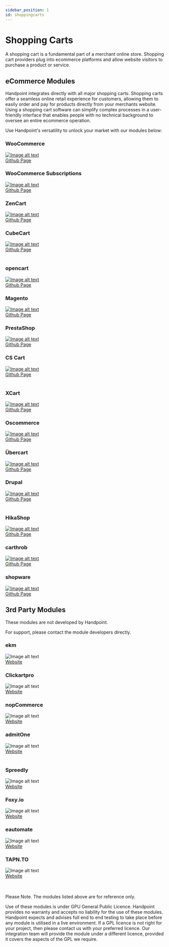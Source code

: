 ```yaml
---
sidebar_position: 1
id: shoppingcarts
---
```


# Shopping Carts

A shopping cart is a fundamental part of a merchant online store. Shopping cart providers plug into ecommerce platforms and allow website visitors to purchase a product or service. 

## eCommerce Modules


Handpoint integrates directly with all major shopping carts. Shopping carts offer a seamless online retail experience for customers, allowing them to easily order and pay for products directly from your merchants website. Using a shopping cart software can simplify complex processes in a user-friendly interface that enables people with no technical background to oversee an entire ecommerce operation.

Use Handpoint's versatility to unlock your market with our modules below:

<div  style={{
        textAlign: "center"
      }}>
<div class="container">

   <div class="row">
      <div class="col col--3">
         <div class="card-demo ">
            <div class="card shadow--md">
               <div class="card__header">
                  <h3>WooCommerce</h3>
               </div>
               <div class="card__body">
               <a href="https://woocommerce.com">
                  <img style={{ height: '50px'}}
                  src="https://woocommerce.com/wp-content/themes/woo/images/logo-woocommerce.svg"
                  alt="Image alt text"
                  title="WooCommerce" />
                  </a>
               </div>
               <div class="card__footer">
                  <a href="https://github.com/handpoint/online-payments-WooCommerce">Github Page</a>
               </div>
            </div>
         </div>
      </div>
      <div class="col col--3">
         <div class="card-demo" >
            <div class="card shadow--md" >
               <div class="card__header">
                  <h3>WooCommerce Subscriptions</h3>
               </div>
               <div class="card__body">
               <a href="https://woocommerce.com/products/woocommerce-subscriptions/">
                  <img style={{ height: '25px' }}
                  src="https://woocommerce.com/wp-content/themes/woo/images/logo-woocommerce.svg"
                  alt="Image alt text"
                  title="WooCommerce" />
                  </a>
               </div>
               <div class="card__footer">
                  <a href="https://github.com/handpoint/online-payments-WooCommerce">Github Page</a>
               </div>
            </div>
         </div>
      </div>
      <div class="col col--3">
         <div class="card-demo" >
            <div class="card shadow--md" >
               <div class="card__header">
                  <h3>ZenCart</h3>
               </div>
               <div class="card__body">
                  <a href="https://www.zen-cart.com/">
                  <img style={{height: '50px'}}
                  src="https://www.zen-cart.com/images/styles/zencart/style/zen-cart-logo.png"
                  alt="Image alt text"
                  title="ZenCart" 
                  />
                  </a>
               </div>
               <div class="card__footer">
                  <a href="ttps://github.com/handpoint/online-payments-ZenCart">Github Page</a>
               </div>
            </div>
         </div>
      </div>
      <div class="col col--3">
         <div class="card-demo" >
            <div class="card shadow--md" >
               <div class="card__header">
                  <h3>CubeCart</h3>
               </div>
               <div class="card__body">
               <a href="https://www.cubecart.com/">
                  <img style={{height: '50px'}}
                  src="https://s3.ap-southeast-1.amazonaws.com/easyparcel-static/Public/source/general/img/integrations/2018-06/cubecart.png"
                  alt="Image alt text"
                  title="CubeCart" />
                  </a>
               </div>
               <div class="card__footer">
                  <a href="https://github.com/handpoint/online-payments-CubeCart">Github Page</a>
               </div>
            </div>
         </div>
      </div>
   </div>
   <br/>

   <div class="row">
      <div class="col col--3">
         <div class="card-demo">
            <div class="card shadow--md">
               <div class="card__header">
                  <h3>opencart</h3>
               </div>
               <div class="card__body">
                    <a href="http://www.opencart.com/">
                  <img style={{ height: '50px' }}
                  src="https://www.opencart.com/application/view/image/icon/opencart-logo.png"
                  alt="Image alt text"
                  title="opencart" />
                  </a>
               </div>
               <div class="card__footer">
                  <a href="https://github.com/handpoint/online-payments-OpenCart">Github Page</a>
               </div>
            </div>
         </div>
      </div>
      <div class="col col--3">
         <div class="card-demo" >
            <div class="card shadow--md" >
               <div class="card__header">
                  <h3>Magento</h3>
               </div>
               <div class="card__body">
               <a href="https://business.adobe.com/products/magento/magento-commerce.html">
                  <img style={{ height: '50px' }}
                  src="https://upload.wikimedia.org/wikipedia/commons/thumb/5/55/Magento_Logo.svg/640px-Magento_Logo.svg.png"
                  alt="Image alt text"
                  title="Magento" />
                  </a>
               </div>
               <div class="card__footer">
                  <a href="https://github.com/handpoint/online-payments-Magento">Github Page</a>
               </div>
            </div>
         </div>
      </div>
      <div class="col col--3">
         <div class="card-demo" >
            <div class="card shadow--md" >
               <div class="card__header">
                  <h3>PrestaShop</h3>
               </div>
               <div class="card__body">
               <a href="http://www.prestashop.com/">
                  <img style={{ height: '50px' }}
                  src="	https://www.sdi.es/wp-content/uploads/2023/05/PREST_LOGO_RVB_noir.svg"
                  alt="Image alt text"
                  title="PrestaShop" />
                  </a>
               </div>
               <div class="card__footer">
                  <a href="https://github.com/handpoint/online-payments-PrestaShop">Github Page</a>
               </div>
            </div>
         </div>
      </div>
      <div class="col col--3">
         <div class="card-demo" >
            <div class="card shadow--md" >
               <div class="card__header">
                  <h3>CS Cart</h3>
               </div>
               <div class="card__body">
               <a href="https://www.cs-cart.com">
                  <img style={{ height: '50px' }}
                  src="https://paylike.es/img/cscart.png"
                  alt="Image alt text"
                  title="CS Cart" />
                  </a>
               </div>
               <div class="card__footer">
                  <a href="https://github.com/handpoint/online-payments-CS-Cart">Github Page</a>
               </div>
            </div>
         </div>
      </div>
   </div>
   <br/>

   <div class="row">
      <div class="col col--3">
         <div class="card-demo">
            <div class="card shadow--md">
               <div class="card__header">
                  <h3>XCart</h3>
               </div>
               <div class="card__body">
               <a href="https://www.x-cart.com">
                  <img style={{ height: '50px' }}
                  src="https://upload.wikimedia.org/wikipedia/commons/thumb/d/d1/Xc-color.svg/1200px-Xc-color.svg.png"
                  alt="Image alt text"
                  title="XCart" />
                  </a>
               </div>
               <div class="card__footer">
                  <a href="https://github.com/handpoint/online-payments-X-Cart">Github Page</a>
               </div>
            </div>
         </div>
      </div>
      <div class="col col--3">
         <div class="card-demo" >
            <div class="card shadow--md" >
               <div class="card__header">
                  <h3>Oscommerce</h3>
               </div>           
               <div class="card__body">
                <a href="https://www.oscommerce.com">
                  <img style={{ height: '50px' }}
                  src="https://www.oscommerce.com/images/oscommerce_black.png"
                  alt="Image alt text"
                  title="Oscommerce" />
                  </a>
               </div>
               <div class="card__footer">
                  <a href="https://github.com/handpoint">Github Page</a>
               </div>
            </div>
         </div>
      </div>
      <div class="col col--3">
         <div class="card-demo" >
            <div class="card shadow--md" >
               <div class="card__header">
                  <h3>Übercart</h3>
               </div>
               <div class="card__body">
               <a href="https://www.drupal.org/project/ubercart">
                  <img style={{ height: '50px' }}
                  src="https://www.drupal.org/files/styles/grid-3-2x/public/project-images/logo_6.png?itok=ZMFI2Wc3"
                  alt="Image alt text"
                  title="Übercart" />
                  </a>
               </div>
               <div class="card__footer">
                  <a href="https://github.com/handpoint/online-payments-Ubercart">Github Page</a>
               </div>
            </div>
         </div>
      </div>
      <div class="col col--3">
         <div class="card-demo" >
            <div class="card shadow--md" >
               <div class="card__header">
                  <h3>Drupal</h3>
               </div>
               <div class="card__body">
               <a href="https://drupalcommerce.org/">
                  <img style={{ height: '50px' }}
                  src="https://drupalcommerce.org/sites/default/files/dclogo_stacked_2c_on_white.png"
                  alt="Image alt text"
                  title="Drupal" />
                  </a>
               </div>
               <div class="card__footer">
                  <a href="https://github.com/handpoint">Github Page</a>
               </div>
            </div>
         </div>
      </div>
   </div>
   <br/>

   <div class="row">
      <div class="col col--3">
         <div class="card-demo">
            <div class="card shadow--md">
               <div class="card__header">
                  <h3>HikaShop</h3>
               </div>
               <div class="card__body">
               <a href="https://www.hikashop.com/">
                  <img style={{ height: '50px' }}
                  src="https://www.hikashop.com/images/branding/hikashop_logo1.png"
                  alt="Image alt text"
                  title="HikaShop" />
                  </a>
               </div>
               <div class="card__footer">
                  <a href="https://github.com/handpoint">Github Page</a>
               </div>
            </div>
         </div>
      </div>
      <div class="col col--3">
         <div class="card-demo" >
            <div class="card shadow--md" >
               <div class="card__header">
                  <h3>carthrob</h3>
               </div>
               <div class="card__body">
               <a href="https://www.cartthrob.com/">
                  <img style={{ height: '50px' }}
                  src="https://image4.owler.com/logo/cartthrob_owler_20160302_231245_original.png"
                  alt="Image alt text"
                  title="carthrob" />
                  </a>
               </div>
               <div class="card__footer">
                  <a href="https://github.com/handpoint/online-payments-CartThrob">Github Page</a>
               </div>
            </div>
         </div>
      </div>
      <div class="col col--3">
         <div class="card-demo" >
            <div class="card shadow--md" >
               <div class="card__header">
                  <h3>shopware</h3>
               </div>
               <div class="card__body">
               <a href="https://www.shopware.com/en/">
                  <img style={{ height: '50px' }}
                  src="https://assets.shopware.com/media/logos/shopware_logo_blue.svg"
                  alt="Image alt text"
                  title="shopware" />
                  </a>
               </div>
               <div class="card__footer">
                  <a href="https://github.com/handpoint/online-payments-Shopware">Github Page</a>
               </div>
            </div>
         </div>
      </div>
      
      
   </div>

</div>
</div>


## 3rd Party Modules

These modules are not developed by Handpoint.

For support, please contact the module developers directly. 

<div  style={{
        textAlign: 'center'
      }}>
<div class="container">
   <div class="row">
      <div class="col col--3">
         <div class="card-demo">
            <div class="card shadow--md">
               <div class="card__header">
                  <h3>ekm</h3>
               </div>
               <div class="card__body">
                  <img style={{ height: '50px'}}
                  src="https://www.ekm.com/images/images-new/logo/ekm-logo-blue.svg"
                  alt="Image alt text"
                  title="ekm" />
               </div>
               <div class="card__footer">
                  <a href="https://www.ekm.com">Website</a>
               </div>
            </div>
         </div>
      </div>
      <div class="col col--3">
         <div class="card-demo" >
            <div class="card shadow--md" >
               <div class="card__header">
                  <h3>Clickartpro</h3>
               </div>
               <div class="card__body">
                  <img style={{ height: '50px' }}
                  src="https://www.clickcartpro.co.uk/skins/gbw_custom/media/logo.gif"
                  alt="Image alt text"
                  title="Clickartpro" />
               </div>
               <div class="card__footer">
                  <a href="http://www.clickcartpro.co.uk">Website</a>
               </div>
            </div>
         </div>
      </div>
      <div class="col col--3">
         <div class="card-demo" >
            <div class="card shadow--md" >
               <div class="card__header">
                  <h3>nopCommerce</h3>
               </div>
               <div class="card__body">
                  <img style={{height: '50px'}}
                  src="https://www.nopcommerce.com/Themes/OfficialSite/Content/images/logo.svg"
                  alt="Image alt text"
                  title="nopCommerce" />
               </div>
               <div class="card__footer">
                  <a href="https://www.nopcommerce.com/en">Website</a>
               </div>
            </div>
         </div>
      </div>
      <div class="col col--3">
         <div class="card-demo" >
            <div class="card shadow--md" >
               <div class="card__header">
                  <h3>admitOne</h3>
               </div>
               <div class="card__body">
                  <img style={{height: '50px'}}
                  src="https://admit-one.eu/wp-content/uploads/2022/08/admit-one_logo_red_rgb.webp"
                  alt="Image alt text"
                  title="admitOne" />
               </div>
               <div class="card__footer">
                  <a href="https://www.admit-one.eu">Website</a>
               </div>
            </div>
         </div>
      </div>
   </div>
   <br/>
   <div class="row">
      <div class="col col--3">
         <div class="card-demo">
            <div class="card shadow--md">
               <div class="card__header">
                  <h3>Spreedly</h3>
               </div>
               <div class="card__body">
                  <img style={{ height: '50px'}}
                  src="https://support.pingidentity.com/servlet/servlet.FileDownload?file=00P1W00001Jyz4rUAB"
                  alt="Image alt text"
                  title="Spreedly" />
               </div>
               <div class="card__footer">
                  <a href="https://www.spreedly.com/">Website</a>
               </div>
            </div>
         </div>
      </div>
      <div class="col col--3">
         <div class="card-demo" >
            <div class="card shadow--md" >
               <div class="card__header">
                  <h3>Foxy.io</h3>
               </div>
               <div class="card__body">
                  <img style={{ height: '50px' }}
                  src="https://www.foxy.io/user/themes/default/assets/foxy_logo_preview.png"
                  alt="Image alt text"
                  title="Foxy.io" />
               </div>
               <div class="card__footer">
                  <a href="https://foxy.io/">Website</a>
               </div>
            </div>
         </div>
      </div>
      <div class="col col--3">
         <div class="card-demo" >
            <div class="card shadow--md" >
               <div class="card__header">
                  <h3>eautomate</h3>
               </div>
               <div class="card__body">
                  <img style={{height: '50px'}}
                  src="https://www.eautomate.com/Media/Images/Platforms%20and%20Services/automate-head.png"
                  alt="Image alt text"
                  title="eautomate" />
               </div>
               <div class="card__footer">
                  <a href="https://www.eautomate.com/platform">Website</a>
               </div>
            </div>
         </div>
      </div>
      <div class="col col--3">
         <div class="card-demo" >
            <div class="card shadow--md" >
               <div class="card__header">
                  <h3>TAPN.TO</h3>
               </div>
               <div class="card__body">
                  <img style={{height: '50px'}}
                  src="https://www.tapnto.co.uk/bl-themes/tapnto/img/TNTlogo_Purple_Black.svg"
                  alt="Image alt text"
                  title="TAPN.TO" />
               </div>
               <div class="card__footer">
                  <a href="https://www.tapnto.co.uk">Website</a>
               </div>
            </div>
         </div>
      </div>
   </div>
</div>
</div>
<br></br>

Please Note. The modules listed above are for reference only.

Use of these modules is under GPU General Public Licence. Handpoint provides no warranty and accepts no liability for the use of these modules. Handpoint expects and advises full end to end testing to take place before any module is utilised in a live environment. If a GPL licence is not right for your project, then please contact us with your preferred licence. Our integration team will provide the module under a different licence, provided it covers the aspects of the GPL we require.